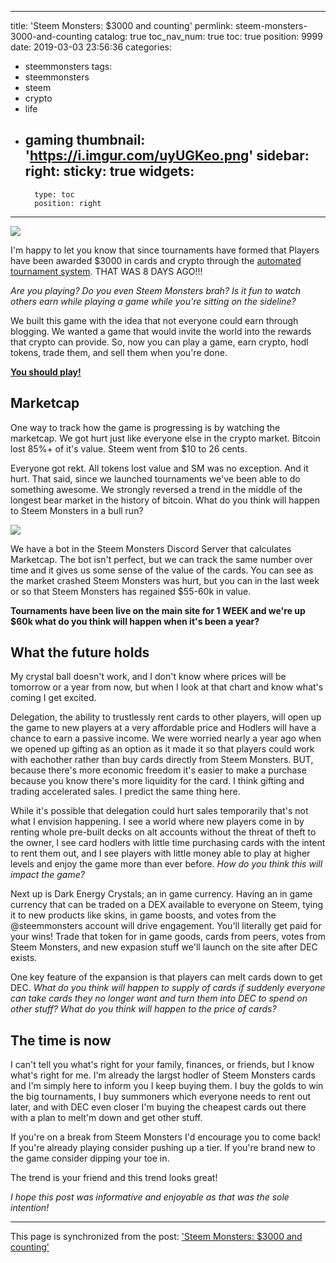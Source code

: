 
---
title: 'Steem Monsters: $3000 and counting'
permlink: steem-monsters-3000-and-counting
catalog: true
toc_nav_num: true
toc: true
position: 9999
date: 2019-03-03 23:56:36
categories:
- steemmonsters
tags:
- steemmonsters
- steem
- crypto
- life
- gaming
thumbnail: 'https://i.imgur.com/uyUGKeo.png'
sidebar:
    right:
        sticky: true
widgets:
    -
        type: toc
        position: right
---


![](https://i.imgur.com/uyUGKeo.png)

I'm happy to let you know that since tournaments have formed that Players have been awarded $3000 in cards and crypto through the [automated tournament system](https://steemit.com/steemmonsters/@steemmonsters/first-automated-tournament-on-steemmonsters-com-300-steem-prize).  THAT WAS 8 DAYS AGO!!! 

*Are you playing?  Do you even Steem Monsters brah?  Is it fun to watch others earn while playing a game while you're sitting on the sideline?*

We built this game with the idea that not everyone could earn through blogging.  We wanted a game that would invite the world into the rewards that crypto can provide.  So, now you can play a game, earn crypto, hodl tokens, trade them, and sell them when you're done.

**[You should play!](steemmonsters.com)**

## Marketcap

One way to track how the game is progressing is by watching the marketcap.  We got hurt just like everyone else in the crypto market.  Bitcoin lost 85%+ of it's value.  Steem went from $10 to 26 cents.  

Everyone got rekt.  All tokens lost value and SM was no exception.  And it hurt.  That said, since we launched tournaments we've been able to do something awesome.  We strongly reversed a trend in the middle of the longest bear market in the history of bitcoin.  What do you think will happen to Steem Monsters in a bull run?

![](https://i.imgur.com/Bqr5GTQ.png)

We have a bot in the Steem Monsters Discord Server that calculates Marketcap.  The bot isn't perfect, but we can track the same number over time and it gives us some sense of the value of the cards.  You can see as the market crashed Steem Monsters was hurt, but you can in the last week or so that Steem Monsters has regained $55-60k in value.  

**Tournaments have been live on the main site for 1 WEEK and we're up $60k what do you think will happen when it's been a year?**

## What the future holds

My crystal ball doesn't work, and I don't know where prices will be tomorrow or a year from now, but when I look at that chart and know what's coming I get excited.  

Delegation, the ability to trustlessly rent cards to other players, will open up the game to new players at a very affordable price and Hodlers will have a chance to earn a passive income.  We were worried nearly a year ago when we opened up gifting as an option as it made it so that players could work with eachother rather than buy cards directly from Steem Monsters.  BUT, because there's more economic freedom it's easier to make a purchase because you know there's more liquidity for the card.  I think gifting and trading accelerated sales.  I predict the same thing here.  

While it's possible that delegation could hurt sales temporarily that's not what I envision happening.  I see a world where new players come in by renting whole pre-built decks on alt accounts without the threat of theft to the owner, I see card hodlers with little time purchasing cards with the intent to rent them out, and I see players with little money able to play at higher levels and enjoy the game more than ever before.  *How do you think this will impact the game?*

Next up is Dark Energy Crystals; an in game currency.  Having an in game currency that can be traded on a DEX available to everyone on Steem, tying it to new products like skins, in game boosts, and votes from the @steemmonsters account will drive engagement.  You'll literally get paid for your wins!  Trade that token for in game goods, cards from peers, votes from Steem Monsters, and new expasion stuff we'll launch on the site after DEC exists.

One key feature of the expansion is that players can melt cards down to get DEC.  *What do you think will happen to supply of cards if suddenly everyone can take cards they no longer want and turn them into DEC to spend on other stuff?  What do you think will happen to the price of cards?*

## The time is now

I can't tell you what's right for your family, finances, or friends, but I know what's right for me.  I'm already the largst hodler of Steem Monsters cards and I'm simply here to inform you I keep buying them.  I buy the golds to win the big tournaments, I buy summoners which everyone needs to rent out later, and with DEC even closer I'm buying the cheapest cards out there with a plan to melt'm down and get other stuff.

If you're on a break from Steem Monsters I'd encourage you to come back!  If you're already playing consider pushing up a tier.  If you're brand new to the game consider dipping your toe in.

The trend is your friend and this trend looks great!  

*I hope this post was informative and enjoyable as that was the sole intention!*



- - -

This page is synchronized from the post: ['Steem Monsters: $3000 and counting'](https://steemit.com/@aggroed/steem-monsters-3000-and-counting)

